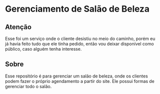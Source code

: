 # Gerenciamento de Salão de Beleza

## Atenção

Esse foi um serviço onde o cliente desistiu no meio do caminho, porém eu já havia feito tudo que ele tinha pedido, então vou deixar disponível como público, caso alguém tenha interesse.

## Sobre

Esse repositório é para gerenciar um salão de beleza, onde os clientes podem fazer o próprio agendamento a partir do site. Ele possui formas de gerenciar todo o salão.
